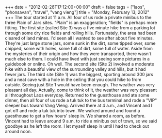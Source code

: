 +++
date = "2012-02-26T17:12:00+00:00"
draft = false
tags = ["laos", "phonsavan", "travel", "vang vieng"]
title = "Monday, February 13, 2012"
+++
The tour started at 11 a.m. All four of us rode a private minibus to the three Plain of Jars sites. "Plain" is an exaggeration; "fields" is perhaps more fitting. The first site (called Site 3) was a five minute hike from a parking lot through some dry rice fields and rolling hills. Fortunately, the area had been cleared of land mines. I'd seen all I wanted to see after about five minutes. They're just large stone jars, some sunk in the dirt, some tipped over, some chipped, some with holes, some full of dirt, some full of water. Aside from the mysteries of their origin and how they were transported, there wasn't much else to them. I could have lived with just seeing some pictures in a guidebook or online. Oh well. The second site (Site 2) involved a moderate hike with a beautiful view of the surrounding valley and hills, but it had fewer jars. The third site (Site 1) was the biggest, sporting around 300 jars and a neat cave with a hole in the ceiling that you could hike to from outside. Seeing just Site 1 would have been enough. The weather was very pleasant all day. Actually, come to think of it, the weather was very pleasant all throughout Laos everyday. Returned to the guesthouse and ate some dinner, then all four of us rode a tuk tuk to the bus terminal and rode a "VIP" sleeper bus toward Vang Vieng. Arrived there at 4 a.m., and Vincent and I got off and rode a tuk tuk into town. We walked around and found a guesthouse to get a few hours' sleep in. We shared a room, as before. Vincent had to leave around 9 a.m. to ride a minibus out of town, so we said goodbye as he left the room. I let myself sleep in until I had to check out around noon.